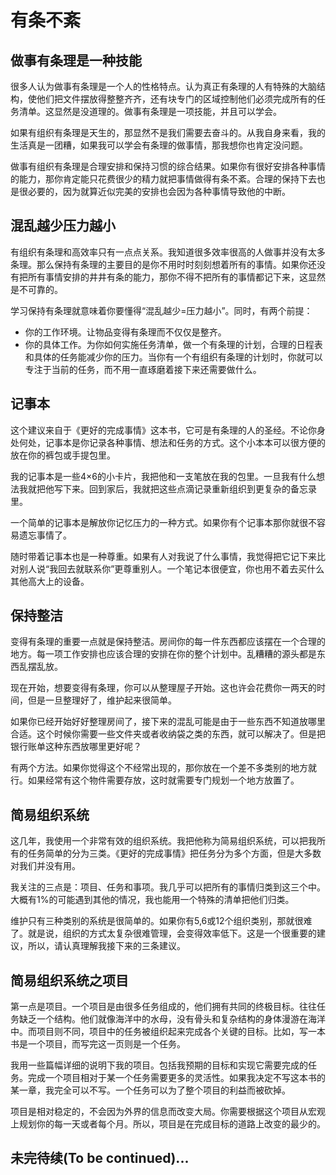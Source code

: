 有条不紊
============

## 做事有条理是一种技能
很多人认为做事有条理是一个人的性格特点。认为真正有条理的人有特殊的大脑结构，使他们把文件摆放得整整齐齐，还有块专门的区域控制他们必须完成所有的任务清单。这显然是没道理的。做事有条理是一项技能，并且可以学会。

如果有组织有条理是天生的，那显然不是我们需要去奋斗的。从我自身来看，我的生活真是一团糟，如果我可以学会有条理的做事情，那我想你也肯定没问题。

做事有组织有条理是合理安排和保持习惯的综合结果。如果你有很好安排各种事情的能力，那你肯定能只花费很少的精力就把事情做得有条不紊。合理的保持下去也是很必要的，因为就算近似完美的安排也会因为各种事情导致他的中断。



## 混乱越少压力越小
有组织有条理和高效率只有一点点关系。我知道很多效率很高的人做事并没有太多条理。那么保持有条理的主要目的是你不用时时刻刻想着所有的事情。如果你还没有把所有事情安排的井井有条的能力，那你不得不把所有的事情都记下来，这显然是不可靠的。

学习保持有条理就意味着你要懂得“混乱越少=压力越小”。同时，有两个前提：

- 你的工作环境。让物品变得有条理而不仅仅是整齐。
- 你的具体工作。为你如何实施任务清单，做一个有条理的计划，合理的日程表和具体的任务能减少你的压力。当你有一个有组织有条理的计划时，你就可以专注于当前的任务，而不用一直琢磨着接下来还需要做什么。



## 记事本
这个建议来自于《更好的完成事情》这本书，它可是有条理的人的圣经。不论你身处何处，记事本是你记录各种事情、想法和任务的方式。这个小本本可以很方便的放在你的裤包或手提包里。

我的记事本是一些4×6的小卡片，我把他和一支笔放在我的包里。一旦我有什么想法我就把他写下来。回到家后，我就把这些点滴记录重新组织到更复杂的备忘录里。

一个简单的记事本是解放你记忆压力的一种方式。如果你有个记事本那你就很不容易遗忘事情了。

随时带着记事本也是一种尊重。如果有人对我说了什么事情，我觉得把它记下来比对别人说“我回去就联系你”更尊重别人。一个笔记本很便宜，你也用不着去买什么其他高大上的设备。



## 保持整洁
变得有条理的重要一点就是保持整洁。房间你的每一件东西都应该摆在一个合理的地方。每一项工作安排也应该合理的安排在你的整个计划中。乱糟糟的源头都是东西乱摆乱放。

现在开始，想要变得有条理，你可以从整理屋子开始。这也许会花费你一两天的时间，但是一旦整理好了，维护起来很简单。

如果你已经开始好好整理房间了，接下来的混乱可能是由于一些东西不知道放哪里合适。这个时候你需要一些文件夹或者收纳袋之类的东西，就可以解决了。但是把银行账单这种东西放哪里更好呢？

有两个方法。如果你觉得这个不经常出现的，那你放在一个差不多类别的地方就行。如果经常有这个物件需要存放，这时就需要专门规划一个地方放置了。



## 简易组织系统
这几年，我使用一个非常有效的组织系统。我把他称为简易组织系统，可以把我所有的任务简单的分为三类。《更好的完成事情》把任务分为多个方面，但是大多数对我们并没有用。

我关注的三点是：项目、任务和事项。我几乎可以把所有的事情归类到这三个中。大概有1%的可能遇到其他的情况，我也能用一个特殊的清单把他们归类。

维护只有三种类别的系统是很简单的。如果你有5,6或12个组织类别，那就很难了。就是说，组织的方式太复杂很难管理，会变得效率低下。这是一个很重要的建议，所以，请认真理解我接下来的三条建议。


## 简易组织系统之项目
第一点是项目。一个项目是由很多任务组成的，他们拥有共同的终极目标。往往任务缺乏一个结构。他们就像海洋中的水母，没有骨头和复杂结构的身体漫游在海洋中。而项目则不同，项目中的任务被组织起来完成各个关键的目标。比如，写一本书是一个项目，而写完这一页则是一个任务。

我用一些篇幅详细的说明下我的项目。包括我预期的目标和实现它需要完成的任务。完成一个项目相对于某一个任务需要更多的灵活性。如果我决定不写这本书的某一章，我完全可以不写。一个任务可以为了整个项目的利益而被砍掉。

项目是相对稳定的，不会因为外界的信息而改变大局。你需要根据这个项目从宏观上规划你的每一天或者每个月。所以，项目是在完成目标的道路上改变的最少的。




## 未完待续(To be continued)...
